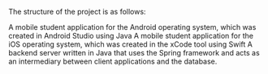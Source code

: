 The structure of the project is as follows:

A mobile student application for the Android operating system, which was created in Android Studio using Java 
A mobile student application for the iOS operating system, which was created in the xCode tool using Swift 
A backend server written in Java that uses the Spring framework and acts as an intermediary between client applications and the database.
